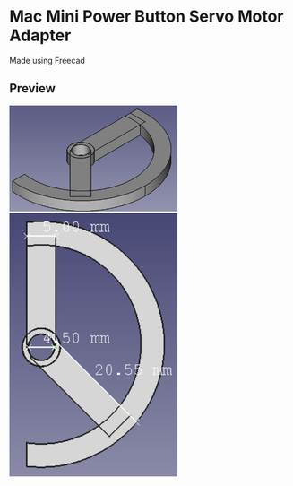 # Mac Mini Power Button Servo Motor Adapter
Made using Freecad

## Preview
<img src="./macMiniPowerButtonServoAdapter-001.png" width="300">

<img src="./macMiniPowerButtonServoAdapter-002.png" width="300">